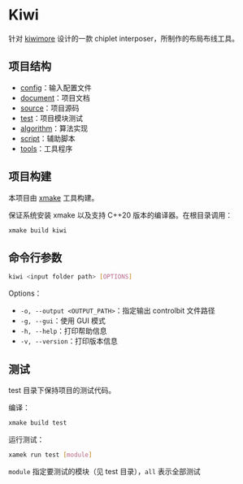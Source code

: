 # Kiwi

针对 [kiwimore](https://www.kiwimoore.com/) 设计的一款 chiplet interposer，所制作的布局布线工具。




## 项目结构

- [config](./config/)：输入配置文件
- [document](./document/)：项目文档
- [source](./source/)：项目源码
- [test](./test/)：项目模块测试
- [algorithm](./algorithm/)：算法实现
- [script](./script/)：辅助脚本
- [tools](./tools/)：工具程序




## 项目构建

本项目由 [xmake](https://github.com/xmake-io/xmake) 工具构建。

保证系统安装 xmake 以及支持 C++20 版本的编译器。在根目录调用：

````bash
xmake build kiwi
````



## 命令行参数

````bash
kiwi <input folder path> [OPTIONS]
````


Options：
- `-o, --output <OUTPUT_PATH>`：指定输出 controlbit 文件路径
- `-g, --gui`：使用 GUI 模式
- `-h, --help`：打印帮助信息
- `-v, --version`：打印版本信息




## 测试

test 目录下保持项目的测试代码。

编译：

````bash
xmake build test
````

运行测试：

````bash
xamek run test [module]
````

`module` 指定要测试的模块（见 test 目录），`all` 表示全部测试

